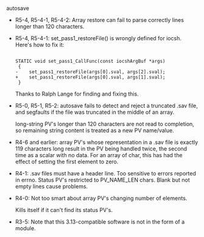 autosave

- R5-4, R5-4-1, R5-4-2: Array restore can fail to parse correctly lines longer than 120 characters.
- R5-4, R5-4-1: set\_pass1\_restoreFile() is wrongly defined for iocsh. Here's how to fix it:
    
    ```
    
    STATIC void set_pass1_CallFunc(const iocshArgBuf *args)
     {
    -    set_pass1_restoreFile(args[0].sval, args[2].sval);
    +    set_pass1_restoreFile(args[0].sval, args[1].sval);
     }
    ```
    
    Thanks to Ralph Lange for finding and fixing this.
- R5-0, R5-1, R5-2: autosave fails to detect and reject a truncated .sav file, and segfaults if the file was truncated in the middle of an array.
    
    long-string PV's longer than 120 characters are not read to completion, so remaining string content is treated as a new PV name/value.
- R4-6 and earlier: array PV's whose representation in a .sav file is exactly 119 characters long result in the PV being handled twice, the second time as a scalar with no data. For an array of char, this has had the effect of setting the first element to zero.
- R4-1: .sav files must have a header line. Too sensitive to errors reported in errno. Status PV's restricted to PV\_NAME\_LEN chars. Blank but not empty lines cause problems.
- R4-0: Not too smart about array PV's changing number of elements.
    
    Kills itself if it can't find its status PV's.
- R3-5: Note that this 3.13-compatible software is not in the form of a module.
